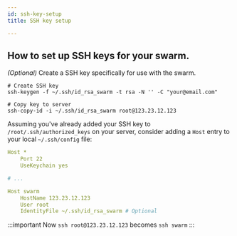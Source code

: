 ```yaml
---
id: ssh-key-setup
title: SSH key setup

---
```


## How to set up SSH keys for your swarm.

*(Optional)* Create a SSH key specifically for use with the swarm.
```shell
# Create SSH key
ssh-keygen -f ~/.ssh/id_rsa_swarm -t rsa -N '' -C "your@email.com"

# Copy key to server
ssh-copy-id -i ~/.ssh/id_rsa_swarm root@123.23.12.123
```

Assuming you've already added your SSH key to `/root/.ssh/authorized_keys` on your server, consider adding a `Host` entry to your local `~/.ssh/config` file:
```yaml
Host *
	Port 22
    UseKeychain yes

# ...

Host swarm
    HostName 123.23.12.123
    User root
    IdentityFile ~/.ssh/id_rsa_swarm # Optional
```

:::important Now `ssh root@123.23.12.123` becomes `ssh swarm` :::
